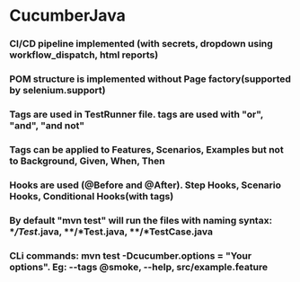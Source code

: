 # CucumberJava

### CI/CD pipeline implemented (with secrets, dropdown using workflow_dispatch, html reports)

### POM structure is implemented without Page factory(supported by selenium.support)

### Tags are used in TestRunner file. tags are used with "or", "and", "and not"

### Tags can be applied to Features, Scenarios, Examples but not to Background, Given, When, Then

### Hooks are used (@Before and @After). Step Hooks, Scenario Hooks, Conditional Hooks(with tags)

### By default "mvn test" will run the files with naming syntax: **/Test*.java, **/*Test.java, **/*TestCase.java

### CLi commands: mvn test -Dcucumber.options = "Your options". Eg: --tags @smoke, --help, src/example.feature
